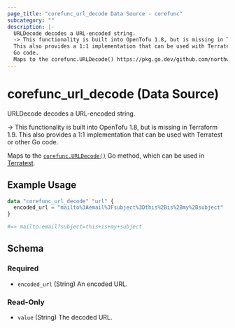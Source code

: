 ```yaml
---
page_title: "corefunc_url_decode Data Source - corefunc"
subcategory: ""
description: |-
  URLDecode decodes a URL-encoded string.
  -> This functionality is built into OpenTofu 1.8, but is missing in Terraform 1.9.
  This also provides a 1:1 implementation that can be used with Terratest or other
  Go code.
  Maps to the corefunc.URLDecode() https://pkg.go.dev/github.com/northwood-labs/terraform-provider-corefunc/corefunc#URLDecode Go method, which can be used in Terratest https://terratest.gruntwork.io.
---
```


# corefunc_url_decode (Data Source)

URLDecode decodes a URL-encoded string.

-> This functionality is built into OpenTofu 1.8, but is missing in Terraform 1.9.
This also provides a 1:1 implementation that can be used with Terratest or other
Go code.

Maps to the [`corefunc.URLDecode()`](https://pkg.go.dev/github.com/northwood-labs/terraform-provider-corefunc/corefunc#URLDecode) Go method, which can be used in [Terratest](https://terratest.gruntwork.io).

## Example Usage

```terraform
data "corefunc_url_decode" "url" {
  encoded_url = "mailto%3Aemail%3Fsubject%3Dthis%2Bis%2Bmy%2Bsubject"
}

#=> mailto:email?subject=this+is+my+subject
```

<!-- schema generated by tfplugindocs -->
## Schema

### Required

* `encoded_url` (String) An encoded URL.

### Read-Only

* `value` (String) The decoded URL.

<!-- Preview the provider docs with the Terraform registry provider docs preview tool: https://registry.terraform.io/tools/doc-preview -->
